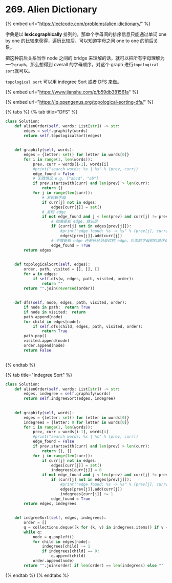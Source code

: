 # 269. Alien Dictionary

{% embed url="https://leetcode.com/problems/alien-dictionary/" %}

字典是以 **lexicographically** 排列的，那单个字母间的排序信息只能通过单词 one by one 的比较来获得，遍历比较后，可以知道字母之间 one to one 的前后关系。

把这种前后关系当作 node 之间的 bridge 来理解的话，就可以把所有字母理解为一个`graph`，那么想得到 overall 的字母顺序，对这个 graph 进行`topological sort`就可以。

`topological sort` 可以用 indegree Sort 或者 DFS 来做。

{% embed url="https://www.jianshu.com/p/b59db381561a" %}

{% embed url="https://iq.opengenus.org/topological-sorting-dfs/" %}

{% tabs %}
{% tab title="DFS" %}
```python
class Solution:
    def alienOrder(self, words: List[str]) -> str:
        edges = self.graphify(words)
        return self.topologicalSort(edges)
    
    
    def graphify(self, words):
        edges = {letter: set() for letter in words[0]}
        for i in range(1, len(words)):
            prev, curr = words[i-1], words[i]
            #print("search words: %s | %s" % (prev, curr))
            edge_found = False
            # 无效情况 e.g. ["abcd", "ab"]
            if prev.startswith(curr) and len(prev) > len(curr):
                return {}
            for j in range(len(curr)):
                # 发现新字母
                if curr[j] not in edges:
                    edges[curr[j]] = set()
                # 发现 edge
                if not edge_found and j < len(prev) and curr[j] != prev[j]:
                    # 如果是新 edge，就记录
                    if (curr[j] not in edges[prev[j]]):
                        #print("edge found: %s -> %s" % (prev[j], curr[j]))
                        edges[prev[j]].add(curr[j])
                    # 不管是新 edge 还是已经记录过的 edge，后面的字母相对顺序都没有意义了。
                    edge_found = True
        return edges
    
    
    def topologicalSort(self, edges):
        order, path, visited = [], [], []
        for w in edges:
            if self.dfs(w, edges, path, visited, order):
                return ""
        return "".join(reversed(order))
    
    
    def dfs(self, node, edges, path, visited, order):
        if node in path:  return True
        if node in visited:  return
        path.append(node)
        for child in edges[node]:
            if self.dfs(child, edges, path, visited, order):
                return True
        path.pop()
        visited.append(node)
        order.append(node)
        return False
        
```
{% endtab %}

{% tab title="Indegree Sort" %}
```python
class Solution:
    def alienOrder(self, words: List[str]) -> str:
        edges, indegree = self.graphify(words)
        return self.indgreeSort(edges, indegree)
    
    
    def graphify(self, words):
        edges = {letter: set() for letter in words[0]}
        indegrees = {letter: 0 for letter in words[0]}
        for i in range(1, len(words)):
            prev, curr = words[i-1], words[i]
            #print("search words: %s | %s" % (prev, curr))
            edge_found = False
            if prev.startswith(curr) and len(prev) > len(curr):
                return {}, {}
            for j in range(len(curr)):
                if curr[j] not in edges:
                    edges[curr[j]] = set()
                    indegrees[curr[j]] = 0
                if not edge_found and j < len(prev) and curr[j] != prev[j]:
                    if (curr[j] not in edges[prev[j]]):
                        #print("edge found: %s -> %s" % (prev[j], curr[j]))
                        edges[prev[j]].add(curr[j])
                        indegrees[curr[j]] += 1
                    edge_found = True
        return edges, indegrees
    
    
    def indgreeSort(self, edges, indegrees):
        order = []
        q = collections.deque([k for (k, v) in indegrees.items() if v == 0])
        while q:
            node = q.popleft()
            for child in edges[node]:
                indegrees[child] -= 1
                if indegrees[child] == 0:
                    q.append(child)
            order.append(node)
        return "".join(order) if len(order) == len(indegrees) else ""
```
{% endtab %}
{% endtabs %}

